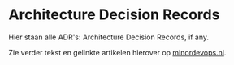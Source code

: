 # Architecture Decision Records

Hier staan alle ADR's: Architecture Decision Records, if any.

Zie verder tekst en gelinkte artikelen hierover op [minordevops.nl](https://minordevops.nl/week-7-8-beroepsproduct/opdracht-beschrijving.html#a2-toepassen-technologie%C3%ABn).
